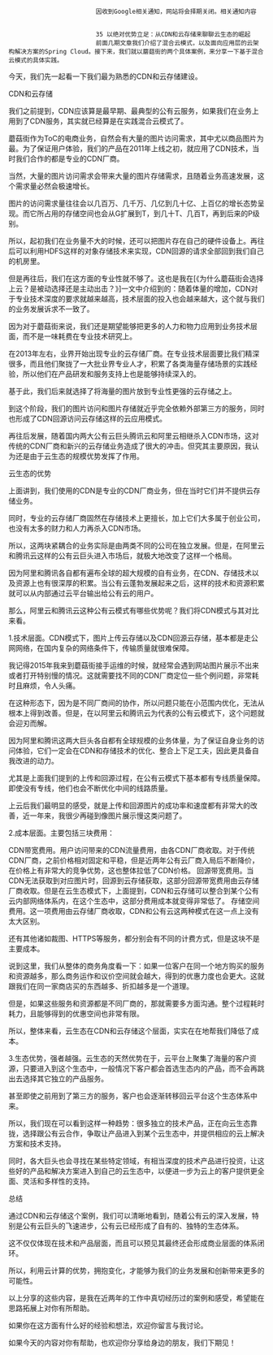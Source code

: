 
                            
                            因收到Google相关通知，网站将会择期关闭。相关通知内容
                            
                            
                            35 以绝对优势立足：从CDN和云存储来聊聊云生态的崛起
                            前面几期文章我们介绍了混合云模式，以及面向应用层的云架构解决方案的Spring Cloud。接下来，我们就以蘑菇街的两个具体案例，来分享一下基于混合云模式的具体实践。

今天，我们先一起看一下我们最为熟悉的CDN和云存储建设。

CDN和云存储

我们之前提到，CDN应该算是最早期、最典型的公有云服务，如果我们在业务上用到了CDN服务，其实就已经算是在实践混合云模式了。

蘑菇街作为ToC的电商业务，自然会有大量的图片访问需求，其中尤以商品图片为最。为了保证用户体验，我们的产品在2011年上线之初，就应用了CDN技术，当时我们合作的都是专业的CDN厂商。

当然，大量的图片访问需求会带来大量的图片存储需求，且随着业务高速发展，这个需求量必然会极速增长。

图片的访问需求量往往会以几百万、几千万、几亿到几十亿、上百亿的增长态势呈现。而它所占用的存储空间也会从G扩展到T，到几十T、几百T，再到后来的P级别。

所以，起初我们在业务量不大的时候，还可以把图片存在自己的硬件设备上。再往后可以利用HDFS这样的对象存储技术来实现，CDN回源的请求全部回到我们自己的机房里。

但是再往后，我们在这方面的专业性就不够了。这也是我在[《为什么蘑菇街会选择上云？是被动选择还是主动出击？》]一文中介绍到的：随着体量的增加，CDN对于专业技术深度的要求就越来越高，技术层面的投入也会越来越大，这个就与我们的业务发展诉求不一致了。

因为对于蘑菇街来说，我们还是期望能够把更多的人力和物力应用到业务技术层面，而不是一味耗费在专业技术研究上。

在2013年左右，业界开始出现专业的云存储厂商。在专业技术层面要比我们精深很多，而且他们聚拢了一大批业界专业人才，积累了各类海量存储场景的实践经验，所以他们在产品研发和服务支持上也是能够持续深入的。

基于此，我们后来就选择了将海量的图片放到专业性更强的云存储之上。

到这个阶段，我们的图片访问和图片存储就近乎完全依赖外部第三方的服务，同时也形成了CDN回源访问云存储这样的云应用模式。

再往后发展，随着国内两大公有云巨头腾讯云和阿里云相继杀入CDN市场，这对传统的CDN厂商和新兴的云存储业务造成了很大的冲击。但究其主要原因，我认为还是由于云生态的规模优势发挥了作用。

云生态的优势

上面讲到，我们使用的CDN是专业的CDN厂商业务，但在当时它们并不提供云存储业务。

同时，专业的云存储厂商固然在存储技术上更擅长，加上它们大多属于创业公司，也没有太多的财力和人力再杀入CDN市场。

所以，这两块紧耦合的业务实际是由两类不同的公司在独立发展。但是，在阿里云和腾讯云这样的公有云巨头进入市场后，就极大地改变了这样一个格局。

因为阿里和腾讯各自都有遍布全球的超大规模的自有业务，在CDN、存储技术以及资源上也有很深厚的积累。当公有云蓬勃发展起来之后，这样的技术和资源积累就可以从内部通过云平台输出给公有云的用户。

那么，阿里云和腾讯云这种公有云模式有哪些优势呢？我们将CDN模式与其对比来看。

1.技术层面。CDN模式下，图片上传云存储以及CDN回源云存储，基本都是走公网网络，在国内复杂的网络条件下，传输质量就很难保障。

我记得2015年我来到蘑菇街接手运维的时候，就经常会遇到网站图片展示不出来或者打开特别慢的情况。这就需要找不同的CDN厂商定位一些个例问题，非常耗时且麻烦，令人头痛。

在这种形态下，因为是不同厂商间的协作，所以问题只能在小范围内优化，无法从根本上得到改善。但是，在以阿里云和腾讯云为代表的公有云模式下，这个问题就会迎刃而解。

因为阿里和腾讯这两大巨头各自都有全球规模的业务体量，为了保证自身业务的访问体验，它们一定会在CDN和存储技术的优化、整合上下足工夫，因此更具备自我改进的动力。

尤其是上面我们提到的上传和回源过程，在公有云模式下基本都有专线质量保障。即使没有专线，他们也会不断优化中间的线路质量。

上云后我们最明显的感受，就是上传和回源图片的成功率和速度都有非常大的改善，近一年来，我很少再碰到像图片展示慢这类问题了。

2.成本层面。主要包括三块费用：


CDN带宽费用。用户访问带来的CDN流量费用，由各CDN厂商收取。对于传统CDN厂商，之前价格相对固定和平稳，但是近两年公有云厂商入局后不断降价，在价格上有非常大的竞争优势，这也整体拉低了CDN价格。
回源带宽费用。当CDN无法获取到对应图片时，回源到云存储获取，这部分回源带宽费用由云存储厂商收取。但是在云生态模式下，上面提到，CDN和云存储可以整合到某个公有云内部网络体系内，在这个生态中，这部分费用成本就变得非常低了。
存储空间费用。这一项费用由云存储厂商收取，CDN和公有云这两种模式在这一点上没有太大区别。


还有其他诸如裁图、HTTPS等服务，都分别会有不同的计费方式，但是这块不是主要成本。

说到这里，我们从整体的商务角度看一下：如果一位客户在同一个地方购买的服务和资源越多，那么商务运作和议价空间就会越大，得到的优惠力度也会更大。这就跟我们在同一家商店买的东西越多、折扣越多是一个道理。

但是，如果这些服务和资源都是不同厂商的，那就需要多方面沟通。整个过程耗时耗力，且能够得到的优惠空间也非常有限。

所以，整体来看，云生态在CDN和云存储这个层面，实实在在地帮我们降低了成本。

3.生态优势，强者越强。云生态的天然优势在于，云平台上聚集了海量的客户资源，只要进入到这个生态中，一般情况下客户都会首选生态内的产品，而不会再跳出去选择其它独立的产品服务。

甚至即使之前用到了第三方的服务，客户也会逐渐转移回云平台这个生态体系中来。

所以，我们现在可以看到这样一种趋势：很多独立的技术产品，正在向云生态靠拢，选择跟公有云合作，争取让产品进入到某个云生态中，并提供相应的云上解决方案和技术支持。

同时，各大巨头也会寻找在某些特定领域，有相当深度的技术产品进行投资，让这些好的产品和解决方案进入到自己的云生态中，以便进一步为云上的客户提供更全面、灵活和多样性的支持。

总结

通过CDN和云存储这个案例，我们可以清晰地看到，随着公有云的深入发展，特别是公有云巨头的飞速进步，公有云已经形成了自有的、独特的生态体系。

这不仅仅体现在技术和产品层面，而且可以预见其最终还会形成商业层面的体系闭环。

所以，利用云计算的优势，拥抱变化，才能够为我们的业务发展和创新带来更多的可能性。

以上分享的这些内容，是我在近两年的工作中真切经历过的案例和感受，希望能在思路拓展上对你有所帮助。

如果你在这方面有什么好的经验和想法，欢迎你留言与我讨论。

如果今天的内容对你有帮助，也欢迎你分享给身边的朋友，我们下期见！

                        
                        
                            